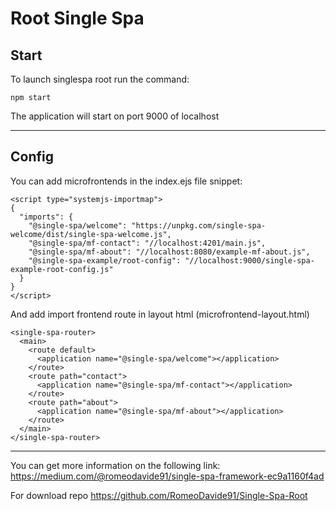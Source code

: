 # Root Single Spa

## Start

To launch singlespa root run the command:

```
npm start
```

The application will start on port 9000 of localhost

---

## Config

You can add microfrontends in the index.ejs file snippet:

```
<script type="systemjs-importmap">
{
  "imports": {
    "@single-spa/welcome": "https://unpkg.com/single-spa-welcome/dist/single-spa-welcome.js",
    "@single-spa/mf-contact": "//localhost:4201/main.js",
    "@single-spa/mf-about": "//localhost:8080/example-mf-about.js",
    "@single-spa-example/root-config": "//localhost:9000/single-spa-example-root-config.js"
  }
}
</script>
```

And add import frontend route in layout html (microfrontend-layout.html)

```
<single-spa-router>
  <main>
    <route default>
      <application name="@single-spa/welcome"></application>
    </route>
    <route path="contact">
      <application name="@single-spa/mf-contact"></application>
    </route>
    <route path="about">
      <application name="@single-spa/mf-about"></application>
    </route>
  </main>
</single-spa-router>
```

---

You can get more information on the following link:
https://medium.com/@romeodavide91/single-spa-framework-ec9a1160f4ad

For download repo
https://github.com/RomeoDavide91/Single-Spa-Root
